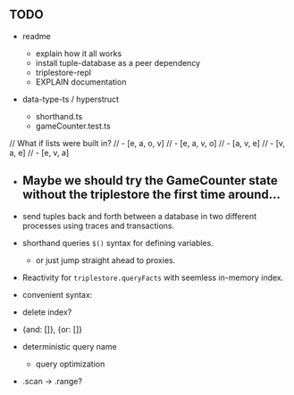 ## TODO

- readme
	- explain how it all works
	- install tuple-database as a peer dependency
	- triplestore-repl
	- EXPLAIN documentation





- data-type-ts / hyperstruct
	- shorthand.ts
	- gameCounter.test.ts

// What if lists were built in?
// - [e, a, o, v]
// - [e, a, v, o]
// - [a, v, e]
// - [v, a, e]
// - [e, v, a]


- Maybe we should try the GameCounter state without the triplestore the first time around...
	-


- send tuples back and forth between a database in two different processes using traces and transactions.
- shorthand queries `$()` syntax for defining variables.
	- or just jump straight ahead to proxies.


- Reactivity for `triplestore.queryFacts` with seemless in-memory index.

- convenient syntax:
- delete index?
- {and: []}, {or: []}

- deterministic query name
	- query optimization

- .scan -> .range?